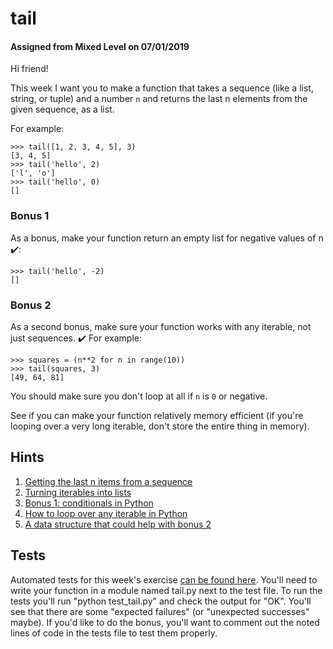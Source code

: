 # tail
#### Assigned from Mixed Level on 07/01/2019
Hi friend!

This week I want you to make a function that takes a sequence (like a list, string, or tuple) and a number `n` and returns the last n elements from the given sequence, as a list.

For example:
```
>>> tail([1, 2, 3, 4, 5], 3)
[3, 4, 5]
>>> tail('hello', 2)
['l', 'o']
>>> tail('hello', 0)
[]
```
### Bonus 1

As a bonus, make your function return an empty list for negative values of n ✔️:
```
>>> tail('hello', -2)
[]
```
### Bonus 2

As a second bonus, make sure your function works with any iterable, not just sequences. ✔️ For example:
```
>>> squares = (n**2 for n in range(10))
>>> tail(squares, 3)
[49, 64, 81]
```
You should make sure you don't loop at all if `n` is `0` or negative.

See if you can make your function relatively memory efficient (if you're looping over a very long iterable, don't store the entire thing in memory).

## Hints

1. [Getting the last n items from a sequence](https://www.youtube.com/watch?v=ajrtAuDg3yw&feature=youtu.be&t=469)
2. [Turning iterables into lists](https://treyhunner.com/2019/05/python-builtins-worth-learning/#list)
3. [Bonus 1: conditionals in Python](http://anh.cs.luc.edu/handsonPythonTutorial/ifstatements.html#simple-if-statements)
4. [How to loop over any iterable in Python](https://treyhunner.com/2019/06/loop-better-a-deeper-look-at-iteration-in-python/#Generators_are_iterators)
5. [A data structure that could help with bonus 2](https://pymotw.com/3/collections/deque.html#constraining-the-queue-size)

## Tests

Automated tests for this week's exercise [can be found here](https://www.pythonmorsels.com/exercises/83ed2a27b86b41a185036b262fb67c41/tests/). You'll need to write your function in a module named tail.py next to the test file. To run the tests you'll run "python test_tail.py" and check the output for "OK". You'll see that there are some "expected failures" (or "unexpected successes" maybe). If you'd like to do the bonus, you'll want to comment out the noted lines of code in the tests file to test them properly.
